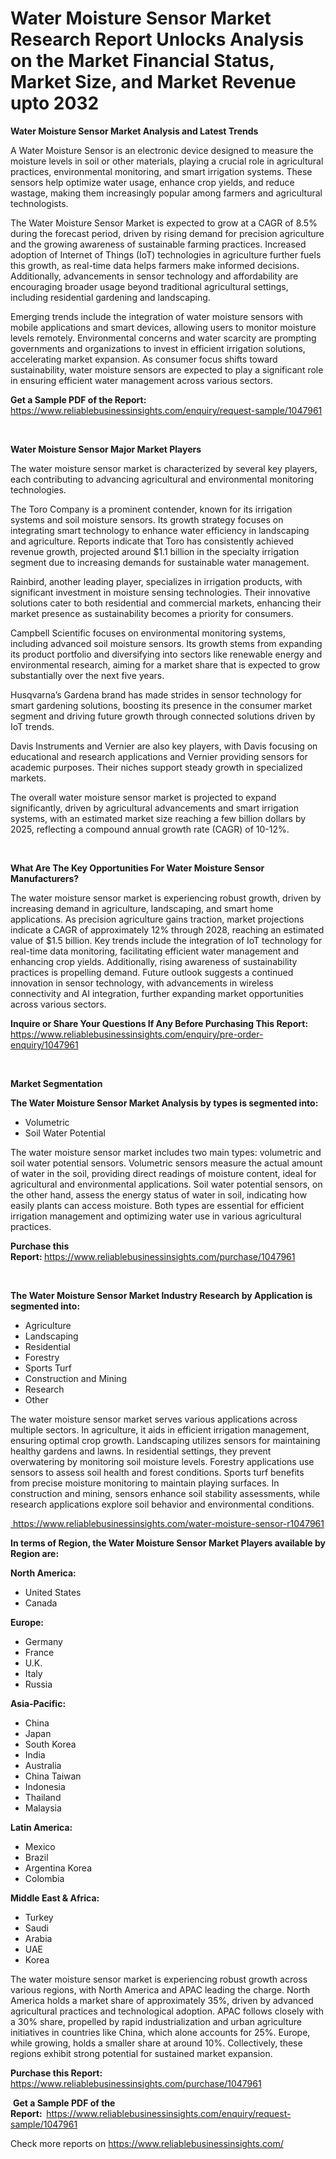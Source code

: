 <p><h1>Water Moisture Sensor Market Research Report Unlocks Analysis on the Market Financial Status, Market Size, and Market Revenue upto 2032</h1></p><p><strong>Water Moisture Sensor Market Analysis and Latest Trends</strong></p>
<p><p>A Water Moisture Sensor is an electronic device designed to measure the moisture levels in soil or other materials, playing a crucial role in agricultural practices, environmental monitoring, and smart irrigation systems. These sensors help optimize water usage, enhance crop yields, and reduce wastage, making them increasingly popular among farmers and agricultural technologists.</p><p>The Water Moisture Sensor Market is expected to grow at a CAGR of 8.5% during the forecast period, driven by rising demand for precision agriculture and the growing awareness of sustainable farming practices. Increased adoption of Internet of Things (IoT) technologies in agriculture further fuels this growth, as real-time data helps farmers make informed decisions. Additionally, advancements in sensor technology and affordability are encouraging broader usage beyond traditional agricultural settings, including residential gardening and landscaping.</p><p>Emerging trends include the integration of water moisture sensors with mobile applications and smart devices, allowing users to monitor moisture levels remotely. Environmental concerns and water scarcity are prompting governments and organizations to invest in efficient irrigation solutions, accelerating market expansion. As consumer focus shifts toward sustainability, water moisture sensors are expected to play a significant role in ensuring efficient water management across various sectors.</p></p>
<p><strong>Get a Sample PDF of the Report:&nbsp;</strong> <a href="https://www.reliablebusinessinsights.com/enquiry/request-sample/1047961?utm_campaign=2820&utm_medium=2&utm_source=Github&utm_content=ia&utm_term=06042025&utm_id=water-moisture-sensor">https://www.reliablebusinessinsights.com/enquiry/request-sample/1047961</a></p>
<p>&nbsp;</p>
<p><strong>Water Moisture Sensor Major Market Players</strong></p>
<p><p>The water moisture sensor market is characterized by several key players, each contributing to advancing agricultural and environmental monitoring technologies. </p><p>The Toro Company is a prominent contender, known for its irrigation systems and soil moisture sensors. Its growth strategy focuses on integrating smart technology to enhance water efficiency in landscaping and agriculture. Reports indicate that Toro has consistently achieved revenue growth, projected around $1.1 billion in the specialty irrigation segment due to increasing demands for sustainable water management.</p><p>Rainbird, another leading player, specializes in irrigation products, with significant investment in moisture sensing technologies. Their innovative solutions cater to both residential and commercial markets, enhancing their market presence as sustainability becomes a priority for consumers.</p><p>Campbell Scientific focuses on environmental monitoring systems, including advanced soil moisture sensors. Its growth stems from expanding its product portfolio and diversifying into sectors like renewable energy and environmental research, aiming for a market share that is expected to grow substantially over the next five years.</p><p>Husqvarna’s Gardena brand has made strides in sensor technology for smart gardening solutions, boosting its presence in the consumer market segment and driving future growth through connected solutions driven by IoT trends.</p><p>Davis Instruments and Vernier are also key players, with Davis focusing on educational and research applications and Vernier providing sensors for academic purposes. Their niches support steady growth in specialized markets.</p><p>The overall water moisture sensor market is projected to expand significantly, driven by agricultural advancements and smart irrigation systems, with an estimated market size reaching a few billion dollars by 2025, reflecting a compound annual growth rate (CAGR) of 10-12%.</p></p>
<p>&nbsp;</p>
<p><strong>What Are The Key Opportunities For Water Moisture Sensor Manufacturers?</strong></p>
<p><p>The water moisture sensor market is experiencing robust growth, driven by increasing demand in agriculture, landscaping, and smart home applications. As precision agriculture gains traction, market projections indicate a CAGR of approximately 12% through 2028, reaching an estimated value of $1.5 billion. Key trends include the integration of IoT technology for real-time data monitoring, facilitating efficient water management and enhancing crop yields. Additionally, rising awareness of sustainability practices is propelling demand. Future outlook suggests a continued innovation in sensor technology, with advancements in wireless connectivity and AI integration, further expanding market opportunities across various sectors.</p></p>
<p><strong>Inquire or Share Your Questions If Any Before Purchasing This Report:</strong> <a href="https://www.reliablebusinessinsights.com/enquiry/pre-order-enquiry/1047961?utm_campaign=2820&utm_medium=2&utm_source=Github&utm_content=ia&utm_term=06042025&utm_id=water-moisture-sensor">https://www.reliablebusinessinsights.com/enquiry/pre-order-enquiry/1047961</a></p>
<p>&nbsp;</p>
<p><strong>Market Segmentation</strong></p>
<p><strong>The Water Moisture Sensor Market Analysis by types is segmented into:</strong></p>
<p><ul><li>Volumetric</li><li>Soil Water Potential</li></ul></p>
<p><p>The water moisture sensor market includes two main types: volumetric and soil water potential sensors. Volumetric sensors measure the actual amount of water in the soil, providing direct readings of moisture content, ideal for agricultural and environmental applications. Soil water potential sensors, on the other hand, assess the energy status of water in soil, indicating how easily plants can access moisture. Both types are essential for efficient irrigation management and optimizing water use in various agricultural practices.</p></p>
<p><strong>Purchase this Report:&nbsp;</strong><a href="https://www.reliablebusinessinsights.com/purchase/1047961?utm_campaign=2820&utm_medium=2&utm_source=Github&utm_content=ia&utm_term=06042025&utm_id=water-moisture-sensor">https://www.reliablebusinessinsights.com/purchase/1047961</a></p>
<p>&nbsp;</p>
<p><strong>The Water Moisture Sensor Market Industry Research by Application is segmented into:</strong></p>
<p><ul><li>Agriculture</li><li>Landscaping</li><li>Residential</li><li>Forestry</li><li>Sports Turf</li><li>Construction and Mining</li><li>Research</li><li>Other</li></ul></p>
<p><p>The water moisture sensor market serves various applications across multiple sectors. In agriculture, it aids in efficient irrigation management, ensuring optimal crop growth. Landscaping utilizes sensors for maintaining healthy gardens and lawns. In residential settings, they prevent overwatering by monitoring soil moisture levels. Forestry applications use sensors to assess soil health and forest conditions. Sports turf benefits from precise moisture monitoring to maintain playing surfaces. In construction and mining, sensors enhance soil stability assessments, while research applications explore soil behavior and environmental conditions.</p></p>
<p><a href="https://www.reliablebusinessinsights.com/water-moisture-sensor-r1047961?utm_campaign=2820&utm_medium=2&utm_source=Github&utm_content=ia&utm_term=06042025&utm_id=water-moisture-sensor">&nbsp;https://www.reliablebusinessinsights.com/water-moisture-sensor-r1047961</a></p>
<p><strong>In terms of Region, the Water Moisture Sensor Market Players available by Region are:</strong></p>
<p>
    <p> <strong> North America: </strong>
        <ul>
            <li>United States</li>
            <li>Canada</li>
        </ul>
        </p> 
    <p> <strong> Europe: </strong>
        <ul>
            <li>Germany</li>
            <li>France</li>
            <li>U.K.</li>
            <li>Italy</li>
            <li>Russia</li>
        </ul>
        </p> 
    <p> <strong> Asia-Pacific: </strong>
        <ul>
            <li>China</li>
            <li>Japan</li>
            <li>South Korea</li>
            <li>India</li>
            <li>Australia</li>
            <li>China Taiwan</li>
            <li>Indonesia</li>
            <li>Thailand</li>
            <li>Malaysia</li>
        </ul>
        </p> 
    <p> <strong> Latin America: </strong>
        <ul>
            <li>Mexico</li>
            <li>Brazil</li>
            <li>Argentina Korea</li>
            <li>Colombia</li>
        </ul>
        </p> 
    <p> <strong> Middle East & Africa: </strong>
        <ul>
            <li>Turkey</li>
            <li>Saudi</li>
            <li>Arabia</li>
            <li>UAE</li>
            <li>Korea</li>
        </ul>
    </p>
    </p>
<p><p>The water moisture sensor market is experiencing robust growth across various regions, with North America and APAC leading the charge. North America holds a market share of approximately 35%, driven by advanced agricultural practices and technological adoption. APAC follows closely with a 30% share, propelled by rapid industrialization and urban agriculture initiatives in countries like China, which alone accounts for 25%. Europe, while growing, holds a smaller share at around 10%. Collectively, these regions exhibit strong potential for sustained market expansion.</p></p>
<p><strong>Purchase this Report: </strong><a href="https://www.reliablebusinessinsights.com/purchase/1047961?utm_campaign=2820&utm_medium=2&utm_source=Github&utm_content=ia&utm_term=06042025&utm_id=water-moisture-sensor">https://www.reliablebusinessinsights.com/purchase/1047961</a></p>
<p>&nbsp;<strong>Get a Sample PDF of the Report:&nbsp;&nbsp;</strong><a href="https://www.reliablebusinessinsights.com/enquiry/request-sample/1047961?utm_campaign=2820&utm_medium=2&utm_source=Github&utm_content=ia&utm_term=06042025&utm_id=water-moisture-sensor">https://www.reliablebusinessinsights.com/enquiry/request-sample/1047961</a></p>
<p><strong></strong></p>
<p>Check more reports on <a href="https://www.reliablebusinessinsights.com/?utm_campaign=2820&utm_medium=2&utm_source=Github&utm_content=ia&utm_term=06042025&utm_id=water-moisture-sensor">https://www.reliablebusinessinsights.com/</a></p>
